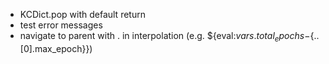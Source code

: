 - KCDict.pop with default return
- test error messages
- navigate to parent with . in interpolation (e.g. ${eval:${vars.total_epochs}-${..[0].max_epoch}})